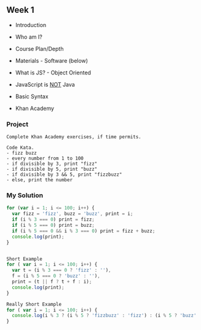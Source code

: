 ## Week 1
* Introduction
* Who am I?
* Course Plan/Depth
* Materials - Software (below)
* What is JS? - Object Oriented
* JavaScript is <u>NOT</u> Java


* Basic Syntax
* Khan Academy

### Project

```
Complete Khan Academy exercises, if time permits.

Code Kata.
- fizz buzz
- every number from 1 to 100
- if divisible by 3, print "fizz"
- if divisible by 5, print "buzz"
- if divisible by 3 && 5, print "fizzbuzz"
- else, print the number
```
### My Solution

```javascript
for (var i = 1; i <= 100; i++) {
  var fizz = 'fizz', buzz = 'buzz', print = i;
  if (i % 3 === 0) print = fizz;
  if (i % 5 === 0) print = buzz;
  if (i % 5 === 0 && i % 3 === 0) print = fizz + buzz;
  console.log(print);
}


Short Example
for ( var i = 1; i <= 100; i++) {
  var t = (i % 3 === 0 ? 'fizz' : ''),
  f = (i % 5 === 0 ? 'buzz' : ''),
  print = (t || f ? t + f : i);
  console.log(print);
}

Really Short Example
for ( var i = 1; i <= 100; i++) {
  console.log(i % 3 ? (i % 5 ? 'fizzbuzz' : 'fizz') : (i % 5 ? 'buzz' : i));
}
```
